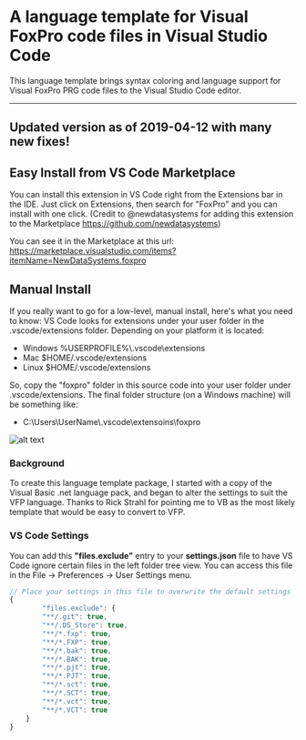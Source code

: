 # A language template for Visual FoxPro code files in Visual Studio Code
This language template brings syntax coloring and language support for Visual FoxPro PRG code files to the Visual Studio Code editor.

---
## Updated version as of 2019-04-12 with many new fixes!

## Easy Install from VS Code Marketplace
You can install this extension in VS Code right from the Extensions bar in the IDE. Just click on Extensions, then search for "FoxPro" and you can install with one click. (Credit to @newdatasystems for adding this extension to the Marketplace https://github.com/newdatasystems)

You can see it in the Marketplace at this url: https://marketplace.visualstudio.com/items?itemName=NewDataSystems.foxpro

## Manual Install

If you really want to go for a low-level, manual install, here's what you need to know: VS Code looks for extensions under your user folder in the .vscode/extensions folder. Depending on your platform it is located:

- Windows %USERPROFILE%\\.vscode\extensions
- Mac $HOME/.vscode/extensions
- Linux $HOME/.vscode/extensions

So, copy the "foxpro" folder in this source code into your user folder under .vscode/extensions.  The final folder structure (on a Windows machine) will be something like:
- C:\Users\UserName\\.vscode\extensoins\foxpro

![alt text](http://content.screencast.com/users/MattSlay/folders/Snagit/media/354acc1a-ff2b-4514-84d0-3c47b2d7e250/04.01.2019-14.14.png "screenshot")


### Background
To create this language template package, I started with a copy of the Visual Basic .net language pack, and began to alter the settings to suit the VFP language. Thanks to Rick Strahl for pointing me to VB as the most likely template that would be easy to convert to VFP.

### VS Code Settings

You can add this **"files.exclude"** entry to your **settings.json** file to have VS Code ignore certain files in the left folder tree view. You can access this file in the File -> Preferences -> User Settings menu.

```javascript
// Place your settings in this file to overwrite the default settings
{
		"files.exclude": {
		"**/.git": true,
		"**/.DS_Store": true,
		"**/*.fxp": true,
		"**/*.FXP": true,
		"**/*.bak": true,
		"**/*.BAK": true,
		"**/*.pjt": true,
		"**/*.PJT": true,
		"**/*.sct": true,
		"**/*.SCT": true,
		"**/*.vct": true,
		"**/*.VCT": true
	}
}
```

